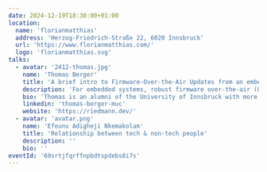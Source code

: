 ```yaml
---
date: 2024-12-19T18:30:00+01:00
location:
  name: 'florianmatthias'
  address: 'Herzog-Friedrich-Straße 22, 6020 Innsbruck'
  url: 'https://www.florianmatthias.com/'
  logo: 'florianmatthias.svg'
talks:
  - avatar: '2412-thomas.jpg'
    name: 'Thomas Berger'
    title: 'A brief intro to Firmware-Over-the-Air Updates from an embedded device perspective'
    description: 'For embedded systems, robust firmware over-the-air (OTA) updates are essential. They ensure data protection, update integrity, and fast recovery from failures or attacks. As connected devices grow, fail-safe OTA updates are increasingly critical to prevent unauthorized access and system disruptions. Thomas will give a brief overview of the basic principles and some of the challenges.'
    bio: 'Thomas is an alumni of the University of Innsbruck with more than 15 years of experience in IoT in various industries. He started his career at General Electrics Healthcare as a C++ developer in the field of X-ray machine connectivity. His interest in the connectivity topic brought him to a measurement device manufacturer, which he led as General Manager for the last 4 years, before moving to a Munich based IoT consulting company called Concept Reply GmbH, where he is currently responsible for the Embedded Development department as Senior Manager.'
    linkedin: 'thomas-berger-muc'
    website: 'https://riedmann.dev/'
  - avatar: 'avatar.png'
    name: 'Efeunu Adigheji Nkemakolam'
    title: 'Relationship between tech & non-tech people'
    description: ''
    bio: ''
eventId: '69srtjfqrffnpbdtspdebs8i7s'
---
```

